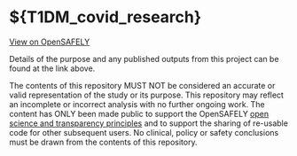 # ${T1DM_covid_research}

[View on OpenSAFELY](https://jobs.opensafely.org/repo/https%253A%252F%252Fgithub.com%252F${opensafely}%252F${T1DM_covid_research})

Details of the purpose and any published outputs from this project can be found at the link above.

The contents of this repository MUST NOT be considered an accurate or valid representation of the study or its purpose. 
This repository may reflect an incomplete or incorrect analysis with no further ongoing work.
The content has ONLY been made public to support the OpenSAFELY [open science and transparency principles](https://www.opensafely.org/about/#contributing-to-best-practice-around-open-science) and to support the sharing of re-usable code for other subsequent users.
No clinical, policy or safety conclusions must be drawn from the contents of this repository.
